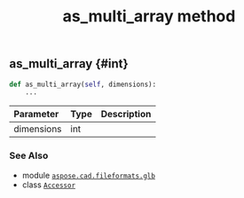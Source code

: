 ﻿---
title: as_multi_array method
second_title: Aspose.CAD for Python via .NET API References
description: 
type: docs
weight: 30
url: /python-net/aspose.cad.fileformats.glb/accessor/as_multi_array/
is_root: false
---

## as_multi_array {#int}





```python
def as_multi_array(self, dimensions):
    ...
```


| Parameter | Type | Description |
| :- | :- | :- |
| dimensions | int |  |



### See Also
* module [`aspose.cad.fileformats.glb`](../../)
* class [`Accessor`](/cad/python-net/aspose.cad.fileformats.glb/accessor)

